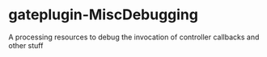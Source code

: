 # gateplugin-MiscDebugging
A processing resources to debug the invocation of controller callbacks and other stuff
